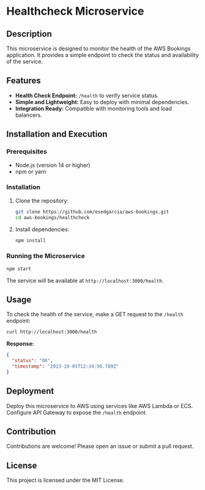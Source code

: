 # Healthcheck Microservice

## Description
This microservice is designed to monitor the health of the AWS Bookings application. It provides a simple endpoint to check the status and availability of the service.

## Features
- **Health Check Endpoint:** `/health` to verify service status.
- **Simple and Lightweight:** Easy to deploy with minimal dependencies.
- **Integration Ready:** Compatible with monitoring tools and load balancers.

## Installation and Execution
### Prerequisites
- Node.js (version 14 or higher)
- npm or yarn

### Installation
1. Clone the repository:
   ```sh
   git clone https://github.com/esedgarcia/aws-bookings.git
   cd aws-bookings/healthcheck
   ```
2. Install dependencies:
   ```sh
   npm install
   ```

### Running the Microservice
```sh
npm start
```
The service will be available at `http://localhost:3000/health`.

## Usage
To check the health of the service, make a GET request to the `/health` endpoint:
```sh
curl http://localhost:3000/health
```

**Response:**
```json
{
  "status": "OK",
  "timestamp": "2023-10-05T12:34:56.789Z"
}
```

## Deployment
Deploy this microservice to AWS using services like AWS Lambda or ECS. Configure API Gateway to expose the `/health` endpoint.

## Contribution
Contributions are welcome! Please open an issue or submit a pull request.

## License
This project is licensed under the MIT License.
